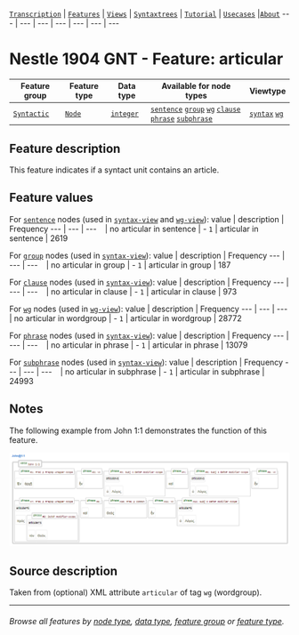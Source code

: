 <a name="start"></a>
[`Transcription`](../transcription.md#start) | [`Features`](README.md#start) | [`Views`](../views.md#start) | [`Syntaxtrees`](../syntaxtrees.md#start) | [`Tutorial`](../../tutorial/README.md#start) | [`Usecases`](../usecases/README.md#start) |[`About`](../about.md#start)
---  | --- | --- | --- | --- | --- | ---

# Nestle 1904 GNT - Feature: articular

Feature group | Feature type | Data type | Available for node types | Viewtype
---  | --- | --- | --- |---
[`Syntactic`](featuresbygroup.md#syntactic-features) | [`Node`](featuresbyfeaturetype.md#node-features) | [`integer`](featuresbydatatype.md#integer-datatype) | [`sentence`](featuresbynodetype.md#sentence-nodes) [`group`](featuresbynodetype.md#group-nodes)  [`wg`](featuresbynodetype.md#wordgroup-nodes) [`clause`](featuresbynodetype.md#clause-nodes) [`phrase`](featuresbynodetype.md#phrase-nodes) [`subphrase`](featuresbynodetype.md#subphrase-nodes) | [`syntax`](../syntactic-view.md#start) [`wg`](../wg-view.md#start)

## Feature description 

This feature indicates if a syntact unit contains an article.

## Feature values 

For [`sentence`](featuresbynodetype.md#sentence-nodes) nodes (used in [`syntax-view`](../syntax-view.md#start) and  [`wg-view`](../wg-view.md#start)):
value | description | Frequency
---  | --- | --- 
` ` | no articular in sentence | -
`1` | articular in sentence | 2619

For [`group`](featuresbynodetype.md#group-nodes) nodes (used in [`syntax-view`](../syntax-view.md#start)):
value | description | Frequency
---  | --- | --- 
` ` | no articular in group | -
`1` | articular in group | 187

For [`clause`](featuresbynodetype.md#clause-nodes) nodes (used in [`syntax-view`](../syntax-view.md#start)):
value | description | Frequency
---  | --- | --- 
` ` | no articular in clause | -
`1` | articular in clause | 973

For [`wg`](featuresbynodetype.md#wordgroup-nodes) nodes (used in [`wg-view`](../wg-view.md#start)):
value | description | Frequency
---  | --- | --- 
` ` | no articular in wordgroup | -
`1` | articular in wordgroup | 28772

For [`phrase`](featuresbynodetype.md#phrase-nodes) nodes (used in [`syntax-view`](../syntax-view.md#start)):
value | description | Frequency
---  | --- | --- 
` ` | no articular in phrase | -
`1` | articular in phrase | 13079

For [`subphrase`](featuresbynodetype.md#subphrase-nodes) nodes (used in [`syntax-view`](../syntax-view.md#start)):
value | description | Frequency
---  | --- | --- 
` ` | no articular in subphrase | -
`1` | articular in subphrase | 24993

## Notes

The following example from John 1:1 demonstrates the function of this feature.

<img src="images/articular.png" width="600">

## Source description

Taken from (optional) XML attribute `articular` of tag `wg` (wordgroup).

---
###### *Browse all features by [node type](featuresbynodetype.md#start), [data type](featuresbydatatype.md#start), [feature group](featuresbygroup.md#start) or [feature type](featuresbyfeaturetype.md#start).*
